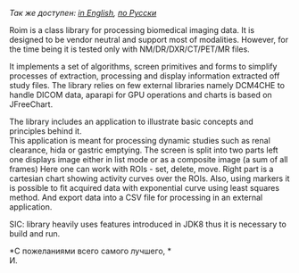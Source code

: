 *Так же доступен: [in English](README.md), [по Русски](README.ru_ru.md)*

Roim is a class library for processing biomedical imaging data. 
It is designed to be vendor neutral and support most of modalities. 
However, for the time being it is tested only with NM/DR/DXR/CT/PET/MR files.
 
It implements a set of algorithms, screen primitives and forms to simplify processes of extraction, 
processing and display information extracted off study files. 
The library relies on few external libraries namely DCM4CHE to handle DICOM data, 
aparapi for GPU operations and charts is based on JFreeChart. 

The library includes an application to illustrate basic concepts and principles behind it.  
This application is meant for processing dynamic studies such as renal clearance, hida or gastric emptying. 
The screen is split into two parts left one displays image either in list mode or as a composite image (a sum of all frames)
Here one can work with ROIs - set, delete, move. 
Right part is a cartesian chart showing activity curves over the ROIs. 
Also, using markers it is possible to fit acquired data with exponential curve using least squares method. 
And export data into a CSV file for processing in an external application.          

SIC: library heavily uses features introduced in JDK8 thus it is necessary to build and run.


*С пожеланиями всего самого лучшего,   *   
И.  



